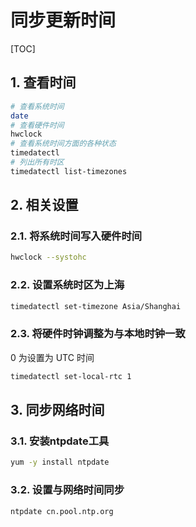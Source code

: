 # 同步更新时间

[TOC]

## 1. 查看时间

```sh
# 查看系统时间
date
# 查看硬件时间
hwclock
# 查看系统时间方面的各种状态
timedatectl
# 列出所有时区
timedatectl list-timezones
```

## 2. 相关设置

### 2.1. 将系统时间写入硬件时间

```sh
hwclock --systohc
```

### 2.2. 设置系统时区为上海

```sh
timedatectl set-timezone Asia/Shanghai
```

### 2.3. 将硬件时钟调整为与本地时钟一致

0 为设置为 UTC 时间

```sh
timedatectl set-local-rtc 1
```

## 3. 同步网络时间

### 3.1. 安装ntpdate工具

```sh
yum -y install ntpdate
```

### 3.2. 设置与网络时间同步

```sh
ntpdate cn.pool.ntp.org
```
